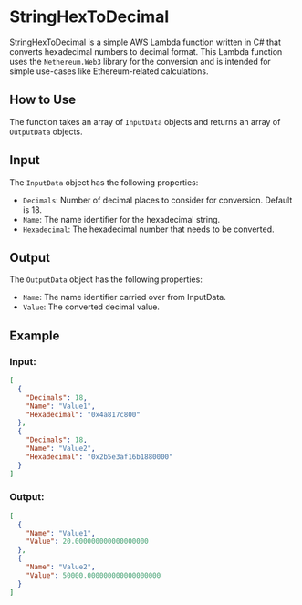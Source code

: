 # StringHexToDecimal

StringHexToDecimal is a simple AWS Lambda function written in C# that converts hexadecimal numbers to decimal format.
This Lambda function uses the `Nethereum.Web3` library for the conversion and is intended for simple use-cases like Ethereum-related calculations.

## How to Use
The function takes an array of `InputData` objects and returns an array of `OutputData` objects.

## Input
The `InputData` object has the following properties:

- `Decimals`: Number of decimal places to consider for conversion. Default is 18.
- `Name`: The name identifier for the hexadecimal string.
- `Hexadecimal`: The hexadecimal number that needs to be converted.

## Output
The `OutputData` object has the following properties:

- `Name`: The name identifier carried over from InputData.
- `Value`: The converted decimal value.

## Example

### Input:
```json
[
  {
    "Decimals": 18,
    "Name": "Value1",
    "Hexadecimal": "0x4a817c800"
  },
  {
    "Decimals": 18,
    "Name": "Value2",
    "Hexadecimal": "0x2b5e3af16b1880000"
  }
]
```

### Output:
```json
[
  {
    "Name": "Value1",
    "Value": 20.000000000000000000
  },
  {
    "Name": "Value2",
    "Value": 50000.000000000000000000
  }
]
```
